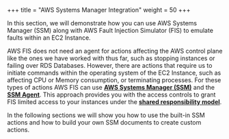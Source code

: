 +++
title = "AWS Systems Manager Integration"
weight = 50
+++

In this section, we will demonstrate how you can use AWS Systems Manager (SSM) along with AWS Fault Injection Simulator (FIS) to emulate faults within an EC2 Instance.

AWS FIS does not need an agent for actions affecting the AWS control plane like the ones we have worked with thus far, such as stopping instances or failing over RDS Databases. However, there are actions that require us to initiate commands within the operating system of the EC2 Instance, such as affecting CPU or Memory consumption, or terminating processes. For these types of actions AWS FIS can use [**AWS Systems Manager (SSM)**](https://docs.aws.amazon.com/systems-manager/latest/userguide/what-is-systems-manager.html) and the [**SSM Agent**](https://docs.aws.amazon.com/systems-manager/latest/userguide/ssm-agent.html). This approach provides you with the access controls to grant FIS limited access to your instances under the [**shared responsibility model**](https://aws.amazon.com/compliance/shared-responsibility-model/).

In the following sections we will show you how to use the built-in SSM actions and how to build your own SSM documents to create custom actions.
